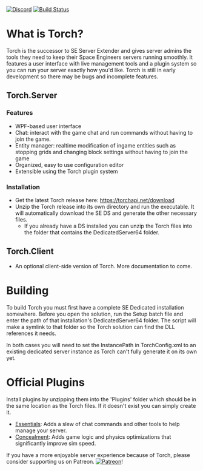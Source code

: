 [![Discord](https://discordapp.com/api/guilds/230191591640268800/widget.png)](https://discord.gg/8uHZykr) [![Build Status](http://build.torchapi.net/job/Torch/job/Torch/job/master/badge/icon)](http://build.torchapi.net/job/Torch/job/Torch/job/master/)

# What is Torch?
Torch is the successor to SE Server Extender and gives server admins the tools they need to keep their Space Engineers servers running smoothly. It features a user interface with live management tools and a plugin system so you can run your server exactly how you'd like. Torch is still in early development so there may be bugs and incomplete features.

## Torch.Server

### Features
* WPF-based user interface
* Chat: interact with the game chat and run commands without having to join the game.
* Entity manager: realtime modification of ingame entities such as stopping grids and changing block settings without having to join the game
* Organized, easy to use configuration editor
* Extensible using the Torch plugin system

### Installation

* Get the latest Torch release here: https://torchapi.net/download
* Unzip the Torch release into its own directory and run the executable. It will automatically download the SE DS and generate the other necessary files.
  - If you already have a DS installed you can unzip the Torch files into the folder that contains the DedicatedServer64 folder.

## Torch.Client
* An optional client-side version of Torch. More documentation to come.

# Building
To build Torch you must first have a complete SE Dedicated installation somewhere. Before you open the solution, run the Setup batch file and enter the path of that installation's DedicatedServer64 folder. The script will make a symlink to that folder so the Torch solution can find the DLL references it needs.

In both cases you will need to set the InstancePath in TorchConfig.xml to an existing dedicated server instance as Torch can't fully generate it on its own yet.

# Official Plugins
Install plugins by unzipping them into the 'Plugins' folder which should be in the same location as the Torch files. If it doesn't exist you can simply create it.
* [Essentials](https://github.com/TorchAPI/Essentials): Adds a slew of chat commands and other tools to help manage your server.
* [Concealment](https://github.com/TorchAPI/Concealment): Adds game logic and physics optimizations that significantly improve sim speed.

If you have a more enjoyable server experience because of Torch, please consider supporting us on Patreon.
[![Patreon](http://i.imgur.com/VzzIMgn.png)](https://www.patreon.com/bePatron?u=847269)!
